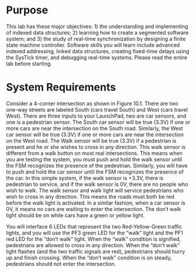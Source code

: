 # Purpose
This lab has these major objectives: 1) the understanding and implementing of indexed data structures; 2) learning how to create a segmented software system; and 3) the study of real-time synchronization by designing a finite state machine controller. Software skills you will learn include advanced indexed addressing, linked data structures, creating fixed-time delays using the SysTick timer, and debugging real-time systems. Please read the entire lab before starting.

# System Requirements
Consider a 4-corner intersection as shown in Figure 10.1. There are two one-way streets are labeled South (cars travel South) and West (cars travel West). There are three inputs to your LaunchPad, two are car sensors, and one is a pedestrian sensor. The South car sensor will be true (3.3V) if one or more cars are near the intersection on the South road. Similarly, the West car sensor will be true (3.3V) if one or more cars are near the intersection on the West road. The Walk sensor will be true (3.3V) if a pedestrian is present and he or she wishes to cross in any direction. This walk sensor is different from a walk button on most real intersections. This means when you are testing the system, you must push and hold the walk sensor until the FSM recognizes the presence of the pedestrian. Similarly, you will have to push and hold the car sensor until the FSM recognizes the presence of the car. In this simple system, if the walk sensor is +3.3V, there is pedestrian to service, and if the walk sensor is 0V, there are no people who wish to walk. The walk sensor and walk light will service pedestrians who wish to cross in any direction. This means the roads must both be red before the walk light is activated. In a similar fashion, when a car sensor is 0V, it means no cars are waiting to enter the intersection. The don't walk light should be on while cars have a green or yellow light.

You will interface 6 LEDs that represent the two Red-Yellow-Green traffic lights, and you will use the PF3 green LED for the “walk” light and the PF1 red LED for the “don’t walk” light. When the “walk” condition is signified, pedestrians are allowed to cross in any direction. When the “don’t walk” light flashes (and the two traffic signals are red), pedestrians should hurry up and finish crossing. When the “don’t walk” condition is on steady, pedestrians should not enter the intersection.
